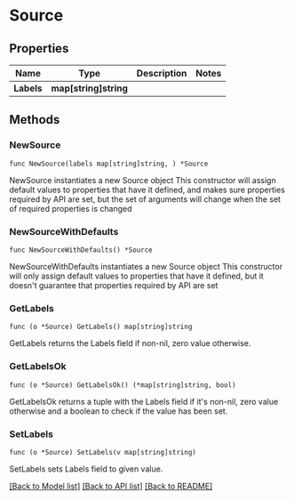 # Source

## Properties

Name | Type | Description | Notes
------------ | ------------- | ------------- | -------------
**Labels** | **map[string]string** |  | 

## Methods

### NewSource

`func NewSource(labels map[string]string, ) *Source`

NewSource instantiates a new Source object
This constructor will assign default values to properties that have it defined,
and makes sure properties required by API are set, but the set of arguments
will change when the set of required properties is changed

### NewSourceWithDefaults

`func NewSourceWithDefaults() *Source`

NewSourceWithDefaults instantiates a new Source object
This constructor will only assign default values to properties that have it defined,
but it doesn't guarantee that properties required by API are set

### GetLabels

`func (o *Source) GetLabels() map[string]string`

GetLabels returns the Labels field if non-nil, zero value otherwise.

### GetLabelsOk

`func (o *Source) GetLabelsOk() (*map[string]string, bool)`

GetLabelsOk returns a tuple with the Labels field if it's non-nil, zero value otherwise
and a boolean to check if the value has been set.

### SetLabels

`func (o *Source) SetLabels(v map[string]string)`

SetLabels sets Labels field to given value.



[[Back to Model list]](../README.md#documentation-for-models) [[Back to API list]](../README.md#documentation-for-api-endpoints) [[Back to README]](../README.md)


